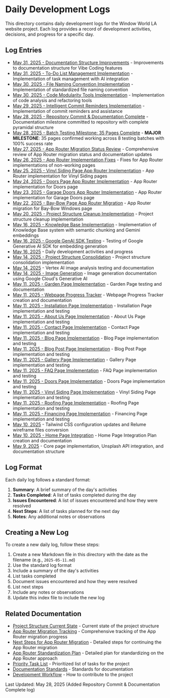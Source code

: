 # Daily Development Logs

This directory contains daily development logs for the Window World LA website project. Each log provides a record of development activities, decisions, and progress for a specific day.

## Log Entries

- [May 31, 2025 - Documentation Structure Improvements](./2025-05-31-documentation-structure-improvements.md) - Improvements to documentation structure for Vibe Coding features
- [May 31, 2025 - To-Do List Management Implementation](./2025-05-31-todo-list-management-implementation.md) - Implementation of task management with AI integration
- [May 30, 2025 - File Naming Convention Implementation](./2025-05-30-file-naming-convention-implementation.md) - Implementation of standardized file naming convention
- [May 30, 2025 - Code Modularity Tools Implementation](./2025-05-30-code-modularity-tools-implementation.md) - Implementation of code analysis and refactoring tools
- [May 29, 2025 - Intelligent Commit Reminders Implementation](./2025-05-29-intelligent-commit-reminders-implementation.md) - Implementation of commit reminders and assistance
- [May 28, 2025 - Repository Commit & Documentation Complete](./2025-05-28-repository-commit-documentation-complete.md) - Documentation milestone committed to repository with complete pyramidal structure
- [May 28, 2025 - Batch Testing Milestone: 35 Pages Complete](./2025-05-28-batch-testing-milestone-35-pages-complete.md) - **MAJOR MILESTONE**: 35 pages confirmed working across 8 testing batches with 100% success rate
- [May 27, 2025 - App Router Migration Status Review](./2025-05-27-app-router-migration-status-review.md) - Comprehensive review of App Router migration status and documentation updates
- [May 26, 2025 - App Router Implementation Fixes](./2025-05-26-app-router-implementation-fixes.md) - Fixes for App Router implementations of non-working pages
- [May 25, 2025 - Vinyl Siding Page App Router Implementation](./2025-05-25-vinyl-siding-page-app-router-implementation.md) - App Router implementation for Vinyl Siding pages
- [May 24, 2025 - Doors Page App Router Implementation](./2025-05-24-doors-page-app-router-implementation.md) - App Router implementation for Doors page
- [May 23, 2025 - Garage Doors App Router Implementation](./2025-05-23-garage-doors-app-router-implementation.md) - App Router implementation for Garage Doors page
- [May 22, 2025 - Bay-Bow Page App Router Migration](./2025-05-22-bay-bow-page-app-router-migration.md) - App Router migration for Bay-Bow Windows page
- [May 20, 2025 - Project Structure Cleanup Implementation](./2025-05-20-project-structure-cleanup-implementation.md) - Project structure cleanup implementation
- [May 16, 2025 - Knowledge Base Implementation](./2025-05-16-knowledge-base-implementation.md) - Implementation of Knowledge Base system with semantic chunking and Gemini embeddings
- [May 16, 2025 - Google GenAI SDK Testing](./2025-05-16-google-genai-sdk-testing.md) - Testing of Google Generative AI SDK for embedding generation
- [May 16, 2025](./2025-05-16.md) - Daily development activities and progress
- [May 14, 2025 - Project Structure Consolidation](./2025-05-14-project-structure-consolidation.md) - Project structure consolidation implementation
- [May 14, 2025](./2025-05-14.md) - Vertex AI image analysis testing and documentation
- [May 14, 2025 - Image Generation](./2025-05-14-image-generation.md) - Image generation documentation using Google Cloud's Generative AI
- [May 11, 2025 - Garden Page Implementation](./2025-05-11-garden-page-implementation.md) - Garden Page testing and documentation
- [May 11, 2025 - Webpage Progress Tracker](./2025-05-11-webpage-progress-tracker.md) - Webpage Progress Tracker creation and documentation
- [May 11, 2025 - Installation Page Implementation](./2025-05-11-installation-page-implementation.md) - Installation Page implementation and testing
- [May 11, 2025 - About Us Page Implementation](./2025-05-11-about-us-page-implementation.md) - About Us Page implementation and testing
- [May 11, 2025 - Contact Page Implementation](./2025-05-11-contact-page-implementation.md) - Contact Page implementation and testing
- [May 11, 2025 - Blog Page Implementation](./2025-05-11-blog-page-implementation.md) - Blog Page implementation and testing
- [May 11, 2025 - Blog Post Page Implementation](./2025-05-11-blog-post-page-implementation.md) - Blog Post Page implementation and testing
- [May 11, 2025 - Gallery Page Implementation](./2025-05-11-gallery-page-implementation.md) - Gallery Page implementation and testing
- [May 11, 2025 - FAQ Page Implementation](./2025-05-11-faq-page-implementation.md) - FAQ Page implementation and testing
- [May 11, 2025 - Doors Page Implementation](./2025-05-11-doors-page-implementation.md) - Doors Page implementation and testing
- [May 11, 2025 - Vinyl Siding Page Implementation](./2025-05-11-vinyl-siding-page-implementation.md) - Vinyl Siding Page implementation and testing
- [May 11, 2025 - Roofing Page Implementation](./2025-05-11-roofing-page-implementation.md) - Roofing Page implementation and testing
- [May 11, 2025 - Financing Page Implementation](./2025-05-11-financing-page-implementation.md) - Financing Page implementation and testing
- [May 10, 2025](./2025-05-10.md) - Tailwind CSS configuration updates and Relume wireframe files conversion
- [May 10, 2025 - Home Page Integration](./2025-05-10-home-page-integration.md) - Home Page Integration Plan creation and documentation
- [May 9, 2025](./2025-05-09.md) - Core page implementation, Unsplash API integration, and documentation structure

## Log Format

Each daily log follows a standard format:

1. **Summary**: A brief summary of the day's activities
2. **Tasks Completed**: A list of tasks completed during the day
3. **Issues Encountered**: A list of issues encountered and how they were resolved
4. **Next Steps**: A list of tasks planned for the next day
5. **Notes**: Any additional notes or observations

## Creating a New Log

To create a new daily log, follow these steps:

1. Create a new Markdown file in this directory with the date as the filename (e.g., `2025-05-11.md`)
2. Use the standard log format
3. Include a summary of the day's activities
4. List tasks completed
5. Document issues encountered and how they were resolved
6. List next steps
7. Include any notes or observations
8. Update this index file to include the new log

## Related Documentation

- [Project Structure Current State](../architecture/project-structure-current-state.md) - Current state of the project structure
- [App Router Migration Tracking](../migration/app-router-migration-tracking.md) - Comprehensive tracking of the App Router migration progress
- [Next Steps for App Router Migration](../migration/next-steps-for-app-router-migration.md) - Detailed steps for continuing the App Router migration
- [App Router Standardization Plan](../processes/app-router-standardization-plan.md) - Detailed plan for standardizing on the App Router approach
- [Priority Task List](../priority-list.md) - Prioritized list of tasks for the project
- [Documentation Standards](../processes/documentation-standards.md) - Standards for documentation
- [Development Workflow](../processes/development-workflow.md) - How to contribute to the project

Last Updated: May 28, 2025 (Added Repository Commit & Documentation Complete log)

